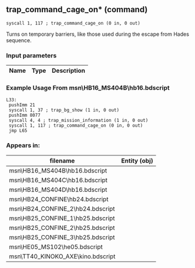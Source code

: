 ## trap_command_cage_on* (command)

`syscall 1, 117 ; trap_command_cage_on (0 in, 0 out)`

Turns on temporary barriers, like those used during the escape from Hades sequence.

### Input parameters
| Name | Type | Description
|------|------|------------


### Example Usage From msn\HB16_MS404B\hb16.bdscript
```plaintext
L33:
 pushImm 21
 syscall 1, 37 ; trap_bg_show (1 in, 0 out)
 pushImm 8077
 syscall 4, 4 ; trap_mission_information (1 in, 0 out)
 syscall 1, 117 ; trap_command_cage_on (0 in, 0 out)
 jmp L65
```


### Appears in:
| filename | Entity (obj)
|----------|-------------
| msn\HB16_MS404B\hb16.bdscript       |           
| msn\HB16_MS404C\hb16.bdscript       |           
| msn\HB16_MS404D\hb16.bdscript       |           
| msn\HB24_CONFINE\hb24.bdscript       |           
| msn\HB24_CONFINE_2\hb24.bdscript       |           
| msn\HB25_CONFINE_1\hb25.bdscript       |           
| msn\HB25_CONFINE_2\hb25.bdscript       |           
| msn\HB25_CONFINE_3\hb25.bdscript       |           
| msn\HE05_MS102\he05.bdscript       |           
| msn\TT40_KINOKO_AXE\kino.bdscript       |           




